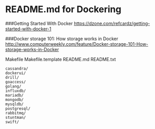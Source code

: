 README.md for Dockering
=======================

###Getting Started With Docker
https://dzone.com/refcardz/getting-started-with-docker-1

###Docker storage 101: How storage works in Docker
http://www.computerweekly.com/feature/Docker-storage-101-How-storage-works-in-Docker


Makefile
Makefile.template
README.md
README.txt

```
cassandra/
dockerui/
drill/
goaccess/
golang/
influxdb/
mariadb/
mongodb/
mysqldb/
postgresql/
rabbitmq/
stuntman/
swift/
```
